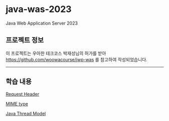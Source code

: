 # java-was-2023

Java Web Application Server 2023

## 프로젝트 정보 

이 프로젝트는 우아한 테크코스 박재성님의 허가를 받아 https://github.com/woowacourse/jwp-was 
를 참고하여 작성되었습니다.

---

## 학습 내용

[Request Header](./docs/requestHeader.md)

[MIME type](./docs/MIMEType.md)

[Java Thread Model](./docs/javaThreadModel.md)

